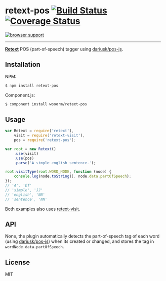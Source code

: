 # retext-pos [![Build Status](https://travis-ci.org/wooorm/retext-pos.svg?branch=master)](https://travis-ci.org/wooorm/retext-pos) [![Coverage Status](https://img.shields.io/coveralls/wooorm/retext-pos.svg)](https://coveralls.io/r/wooorm/retext-pos?branch=master)

[![browser support](https://ci.testling.com/wooorm/retext-pos.png) ](https://ci.testling.com/wooorm/retext-pos)

---

**[Retext](https://github.com/wooorm/retext "Retext")** POS (part-of-speech) tagger using [dariusk/pos-js](https://github.com/dariusk/pos-js).

## Installation

NPM:
```sh
$ npm install retext-pos
```

Component.js:
```sh
$ component install wooorm/retext-pos
```

## Usage

```js
var Retext = require('retext'),
    visit = require('retext-visit'),
    pos = require('retext-pos');

var root = new Retext()
    .use(visit)
    .use(pos)
    .parse('A simple english sentence.');

root.visitType(root.WORD_NODE, function (node) {
    console.log(node.toString(), node.data.partOfSpeech);
});
// 'A', 'DT'
// 'simple', 'JJ'
// 'english', 'NN'
// 'sentence', 'NN'
```

Both examples also uses [retext-visit](https://github.com/wooorm/retext-visit).

## API
None, the plugin automatically detects the part-of-speech tag of each word (using [dariusk/pos-js](https://github.com/dariusk/pos-js)) when its created or changed, and stores the tag in `wordNode.data.partOfSpeech`.

## License

  MIT
